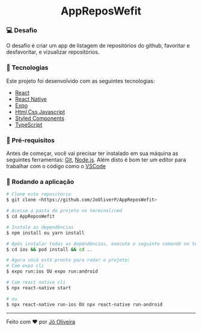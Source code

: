 
<h1 align="center">
AppReposWefit
</h1>

###  💻 Desafio
O  desafio é criar um app de listagem de repositórios do github, favoritar e desfavoritar, e vizualizar repositórios.

### 🚀 Tecnologias
Este projeto foi desenvolvido com as seguintes tecnologias:
- [React](https://reactjs.org)
- [React Native](https://reactnative.dev/)
- [Expo](https://docs.expo.dev/)
- [Html,Css,Javascript](https://www.w3schools.com/)
- [Styled Components](https://styled-components.com/)
- [TypeScript](https://www.typescriptlang.org/)

###  🎲 Pré-requisitos

Antes de começar, você vai precisar ter instalado em sua máquina as seguintes ferramentas:
[Git](https://git-scm.com), [Node.js](https://nodejs.org/en/). 
Além disto é bom ter um editor para trabalhar com o código como o  [VSCode](https://code.visualstudio.com/)

### 🎲 Rodando a aplicação

```bash
# Clone este repositório
$ git clone <https://github.com/JoOliverP/AppReposWefit>

# Acesse a pasta do projeto no terminal/cmd
$ cd AppReposWefit

# Instale as dependências
$ npm install ou yarn install

# Após instalar todas as dependências, execute o seguinte comando no terminal para instalar os pods:
$ cd ios && pod install && cd ..

# Agora você está pronto para rodar o projeto:
# Com expo cli
$ expo run:ios OU expo run:android

# Com react native cli
$ npx react-native start

# ou
$ npx react-native run-ios OU npx react-native run-android

```

---

Feito com ♥  por [Jó Oliveira](https://www.linkedin.com/in/j%C3%B3-oliveira/) 

